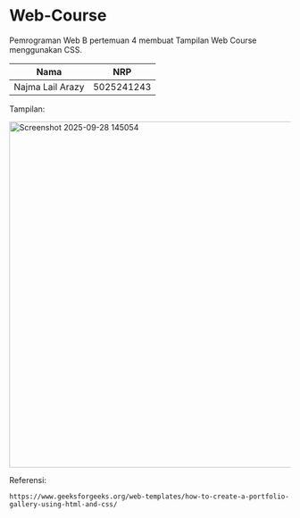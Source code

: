 # Web-Course
Pemrograman Web B pertemuan 4 membuat Tampilan Web Course menggunakan CSS.

| Nama | NRP |
| ---- | --- |
| Najma Lail Arazy | 5025241243 |

Tampilan:

<img width="1278" height="620" alt="Screenshot 2025-09-28 145054" src="https://github.com/user-attachments/assets/721058a7-5201-40e6-84f0-79c82b4c66c2" />

Referensi:

`https://www.geeksforgeeks.org/web-templates/how-to-create-a-portfolio-gallery-using-html-and-css/`
